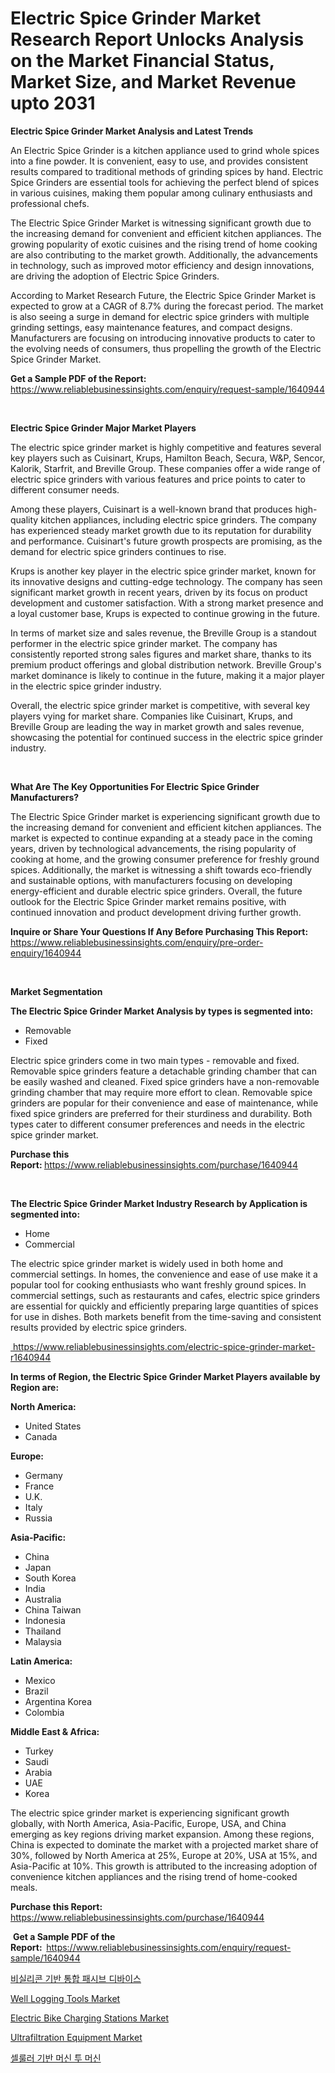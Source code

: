 <p><h1>Electric Spice Grinder Market Research Report Unlocks Analysis on the Market Financial Status, Market Size, and Market Revenue upto 2031</h1></p><p><strong>Electric Spice Grinder Market Analysis and Latest Trends</strong></p>
<p><p>An Electric Spice Grinder is a kitchen appliance used to grind whole spices into a fine powder. It is convenient, easy to use, and provides consistent results compared to traditional methods of grinding spices by hand. Electric Spice Grinders are essential tools for achieving the perfect blend of spices in various cuisines, making them popular among culinary enthusiasts and professional chefs.</p><p>The Electric Spice Grinder Market is witnessing significant growth due to the increasing demand for convenient and efficient kitchen appliances. The growing popularity of exotic cuisines and the rising trend of home cooking are also contributing to the market growth. Additionally, the advancements in technology, such as improved motor efficiency and design innovations, are driving the adoption of Electric Spice Grinders.</p><p>According to Market Research Future, the Electric Spice Grinder Market is expected to grow at a CAGR of 8.7% during the forecast period. The market is also seeing a surge in demand for electric spice grinders with multiple grinding settings, easy maintenance features, and compact designs. Manufacturers are focusing on introducing innovative products to cater to the evolving needs of consumers, thus propelling the growth of the Electric Spice Grinder Market.</p></p>
<p><strong>Get a Sample PDF of the Report:&nbsp;</strong> <a href="https://www.reliablebusinessinsights.com/enquiry/request-sample/1640944">https://www.reliablebusinessinsights.com/enquiry/request-sample/1640944</a></p>
<p>&nbsp;</p>
<p><strong>Electric Spice Grinder Major Market Players</strong></p>
<p><p>The electric spice grinder market is highly competitive and features several key players such as Cuisinart, Krups, Hamilton Beach, Secura, W&P, Sencor, Kalorik, Starfrit, and Breville Group. These companies offer a wide range of electric spice grinders with various features and price points to cater to different consumer needs.</p><p>Among these players, Cuisinart is a well-known brand that produces high-quality kitchen appliances, including electric spice grinders. The company has experienced steady market growth due to its reputation for durability and performance. Cuisinart's future growth prospects are promising, as the demand for electric spice grinders continues to rise.</p><p>Krups is another key player in the electric spice grinder market, known for its innovative designs and cutting-edge technology. The company has seen significant market growth in recent years, driven by its focus on product development and customer satisfaction. With a strong market presence and a loyal customer base, Krups is expected to continue growing in the future.</p><p>In terms of market size and sales revenue, the Breville Group is a standout performer in the electric spice grinder market. The company has consistently reported strong sales figures and market share, thanks to its premium product offerings and global distribution network. Breville Group's market dominance is likely to continue in the future, making it a major player in the electric spice grinder industry.</p><p>Overall, the electric spice grinder market is competitive, with several key players vying for market share. Companies like Cuisinart, Krups, and Breville Group are leading the way in market growth and sales revenue, showcasing the potential for continued success in the electric spice grinder industry.</p></p>
<p>&nbsp;</p>
<p><strong>What Are The Key Opportunities For Electric Spice Grinder Manufacturers?</strong></p>
<p><p>The Electric Spice Grinder market is experiencing significant growth due to the increasing demand for convenient and efficient kitchen appliances. The market is expected to continue expanding at a steady pace in the coming years, driven by technological advancements, the rising popularity of cooking at home, and the growing consumer preference for freshly ground spices. Additionally, the market is witnessing a shift towards eco-friendly and sustainable options, with manufacturers focusing on developing energy-efficient and durable electric spice grinders. Overall, the future outlook for the Electric Spice Grinder market remains positive, with continued innovation and product development driving further growth.</p></p>
<p><strong>Inquire or Share Your Questions If Any Before Purchasing This Report:</strong> <a href="https://www.reliablebusinessinsights.com/enquiry/pre-order-enquiry/1640944">https://www.reliablebusinessinsights.com/enquiry/pre-order-enquiry/1640944</a></p>
<p>&nbsp;</p>
<p><strong>Market Segmentation</strong></p>
<p><strong>The Electric Spice Grinder Market Analysis by types is segmented into:</strong></p>
<p><ul><li>Removable</li><li>Fixed</li></ul></p>
<p><p>Electric spice grinders come in two main types - removable and fixed. Removable spice grinders feature a detachable grinding chamber that can be easily washed and cleaned. Fixed spice grinders have a non-removable grinding chamber that may require more effort to clean. Removable spice grinders are popular for their convenience and ease of maintenance, while fixed spice grinders are preferred for their sturdiness and durability. Both types cater to different consumer preferences and needs in the electric spice grinder market.</p></p>
<p><strong>Purchase this Report:&nbsp;</strong><a href="https://www.reliablebusinessinsights.com/purchase/1640944">https://www.reliablebusinessinsights.com/purchase/1640944</a></p>
<p>&nbsp;</p>
<p><strong>The Electric Spice Grinder Market Industry Research by Application is segmented into:</strong></p>
<p><ul><li>Home</li><li>Commercial</li></ul></p>
<p><p>The electric spice grinder market is widely used in both home and commercial settings. In homes, the convenience and ease of use make it a popular tool for cooking enthusiasts who want freshly ground spices. In commercial settings, such as restaurants and cafes, electric spice grinders are essential for quickly and efficiently preparing large quantities of spices for use in dishes. Both markets benefit from the time-saving and consistent results provided by electric spice grinders.</p></p>
<p><a href="https://www.reliablebusinessinsights.com/electric-spice-grinder-market-r1640944">&nbsp;https://www.reliablebusinessinsights.com/electric-spice-grinder-market-r1640944</a></p>
<p><strong>In terms of Region, the Electric Spice Grinder Market Players available by Region are:</strong></p>
<p>
    <p> <strong> North America: </strong>
        <ul>
            <li>United States</li>
            <li>Canada</li>
        </ul>
        </p> 
    <p> <strong> Europe: </strong>
        <ul>
            <li>Germany</li>
            <li>France</li>
            <li>U.K.</li>
            <li>Italy</li>
            <li>Russia</li>
        </ul>
        </p> 
    <p> <strong> Asia-Pacific: </strong>
        <ul>
            <li>China</li>
            <li>Japan</li>
            <li>South Korea</li>
            <li>India</li>
            <li>Australia</li>
            <li>China Taiwan</li>
            <li>Indonesia</li>
            <li>Thailand</li>
            <li>Malaysia</li>
        </ul>
        </p> 
    <p> <strong> Latin America: </strong>
        <ul>
            <li>Mexico</li>
            <li>Brazil</li>
            <li>Argentina Korea</li>
            <li>Colombia</li>
        </ul>
        </p> 
    <p> <strong> Middle East & Africa: </strong>
        <ul>
            <li>Turkey</li>
            <li>Saudi</li>
            <li>Arabia</li>
            <li>UAE</li>
            <li>Korea</li>
        </ul>
    </p>
    </p>
<p><p>The electric spice grinder market is experiencing significant growth globally, with North America, Asia-Pacific, Europe, USA, and China emerging as key regions driving market expansion. Among these regions, China is expected to dominate the market with a projected market share of 30%, followed by North America at 25%, Europe at 20%, USA at 15%, and Asia-Pacific at 10%. This growth is attributed to the increasing adoption of convenience kitchen appliances and the rising trend of home-cooked meals.</p></p>
<p><strong>Purchase this Report: </strong><a href="https://www.reliablebusinessinsights.com/purchase/1640944">https://www.reliablebusinessinsights.com/purchase/1640944</a></p>
<p>&nbsp;<strong>Get a Sample PDF of the Report:&nbsp;&nbsp;</strong><a href="https://www.reliablebusinessinsights.com/enquiry/request-sample/1640944">https://www.reliablebusinessinsights.com/enquiry/request-sample/1640944</a></p>
<p><strong></strong></p>
<p><p><a href="https://github.com/hasanrajibul387/Market-Research-Report-List-1/blob/main/3495019172206.md">비실리콘 기반 통합 패시브 디바이스</a></p><p><a href="https://issuu.com/reportprime-2/docs/well-logging-tools-market-size-2030.pptx">Well Logging Tools Market</a></p><p><a href="https://github.com/dringals/Market-Research-Report-List-4/blob/main/electric-bike-charging-stations-market.md">Electric Bike Charging Stations Market</a></p><p><a href="https://github.com/lbird53714/Market-Research-Report-List-5/blob/main/ultrafiltration-equipment-market.md">Ultrafiltration Equipment Market</a></p><p><a href="https://github.com/victorsharp87978/Market-Research-Report-List-1/blob/main/5271312172205.md">셀룰러 기반 머신 투 머신</a></p></p>